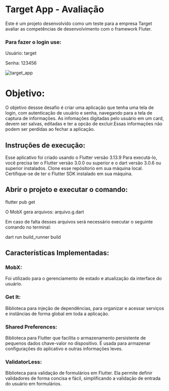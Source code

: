 # Target App - Avaliação

Este é um projeto desenvolvido como um teste para a empresa Target avaliar as competências de desenvolvimento com o framework Fluter.

### Para fazer o login use:

Usuário: target

Senha: 123456


![target_app](https://github.com/CheyenneSJ/target_challenge/assets/103771613/3d5e5092-cb17-455a-9f2c-3cf0a6008e5d)


# Objetivo:

O objetivo dessse desafio é criar uma aplicação que tenha uma tela de login, com autenticação de usuário e senha, navegando para a tela de captura de informações.
As infomações digitadas pelo usuário em um card, devem ser salvas, editadas e ter a opcão de excluir.Essas informações não podem ser perdidas ao fechar a aplicação.

## Instruções de execução:

Esse aplicativo foi criado usando o Flutter versão 3.13.9 Para executá-lo, você precisa ter o Flutter versão 3.0.0 ou superior e o dart versão 3.0.6 ou superior instalados. Clone esse repósitorio em sua máquina local. Certifique-se de ter o Flutter SDK instalado em sua máquina.

## Abrir o projeto e executar o comando:

flutter pub get

O MobX gera arquivos: arquivo.g.dart

Em caso de falta desses arquivos será necessário executar o seguinte comando no terminal:

dart run build_runner build

## Características Implementadas:

### MobX: 
Foi utilizado para o gerenciamento de estado e atualização da interface do usuário.

### Get It:
Biblioteca para injeção de dependências, para organizar e acessar serviços e instâncias de forma global em toda a aplicação.

### Shared Preferences:
Biblioteca para Flutter que facilita o armazenamento persistente de pequenos dados chave-valor no dispositivo. É usada para armazenar configurações do aplicativo e outras informações leves.

### ValidatorLess:
Biblioteca para validação de formulários em Flutter. Ela permite definir validadores de forma concisa e fácil, simplificando a validação de entrada do usuário em formulários.
